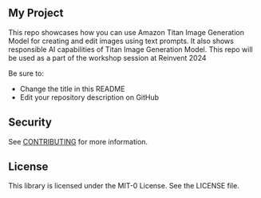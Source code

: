 ## My Project

This repo showcases how you can use Amazon Titan Image Generation Model for creating and edit images using text prompts. It also shows responsible AI capabilities of Titan Image Generation Model. This repo will be used as a part of the workshop session at Reinvent 2024

Be sure to:

* Change the title in this README
* Edit your repository description on GitHub

## Security

See [CONTRIBUTING](CONTRIBUTING.md#security-issue-notifications) for more information.

## License

This library is licensed under the MIT-0 License. See the LICENSE file.

